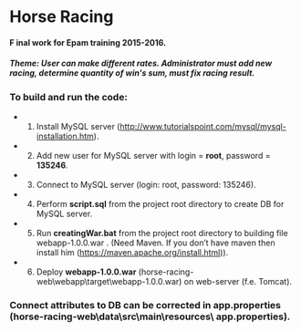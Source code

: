 # Horse Racing
#### F inal work for Epam training 2015-2016.
##### Theme: User can make different rates. Administrator must add new racing, determine quantity of win's sum, must fix racing result.
### To build and run the code:
* 1. Install MySQL server (http://www.tutorialspoint.com/mysql/mysql-installation.htm).
* 2. Add new user for MySQL server with login = **root**, password = **135246**.
* 3. Connect to MySQL server (login: root, password: 135246).
* 4. Perform **script.sql** from the project root directory to create DB for MySQL server.
* 5. Run **creatingWar.bat** from the project root directory to building file webapp-1.0.0.war . (Need Maven. If you don’t have maven then install him (https://maven.apache.org/install.html)).
* 6. Deploy **webapp-1.0.0.war** (horse-racing-web\webapp\target\webapp-1.0.0.war) on web-server (f.e. Tomcat).
### Connect attributes to DB can be corrected in app.properties (horse-racing-web\data\src\main\resources\ app.properties).
